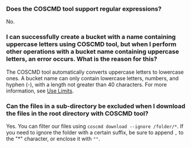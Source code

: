### Does the COSCMD tool support regular expressions?

No.

### I can successfully create a bucket with a name containing uppercase letters using COSCMD tool, but when I perform other operations with a bucket name containing uppercase letters, an error occurs. What is the reason for this?

The COSCMD tool automatically converts uppercase letters to lowercase ones. A bucket name can only contain lowercase letters, numbers, and hyphen (-), with a length not greater than 40 characters. For more information, see [Use Limits](https://intl.cloud.tencent.com/document/product/436/14518).

### Can the files in a sub-directory be excluded when I download the files in the root directory with COSCMD tool?

Yes. You can filter our files using `coscmd download --ignore /folder/*`. If you need to ignore the folder with a certain suffix, be sure to append `,` to the "*" character, or enclose it with `""`.

